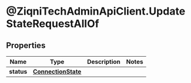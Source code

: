 # @ZiqniTechAdminApiClient.UpdateStateRequestAllOf

## Properties

Name | Type | Description | Notes
------------ | ------------- | ------------- | -------------
**status** | [**ConnectionState**](ConnectionState.md) |  | 


